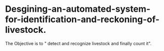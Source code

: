 # Desgining-an-automated-system-for-identification-and-reckoning-of-livestock.
The Objective is to " detect and recognize livestock and finally count it".
